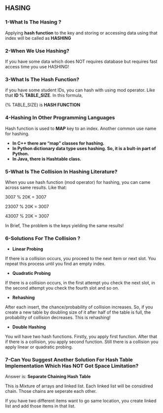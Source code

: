 ﻿## HASING

### 1-What Is The Hasing ?

Applying **hash function** to the key and storing or accessing data using that index will be called as **HASHING**

### 2-When We Use Hashing?

If you have some data which does NOT requires database but requires fast access time you use HASHING!

### 3-What Is The Hash Function?

if you have some student IDs, you can hash with using mod operator. Like that **ID % TABLE_SIZE**. In this formula, 

(% TABLE_SIZE) is **HASH FUNCTION**

### 4-Hashing In Other Programming Languages

Hash function is used to **MAP** key to an index.
Another common use name for hashing.

 - **In C++ there are “map” classes for hashing.**
 -  **In Python dictionary data type uses hashing. So, it is a bult-in part of Python.**
 - **In Java, there is Hashtable class.**

### 5-What Is The Collision In Hashing Literature?

When you use hash function (mod operator) for hashing, you can came across same results. Like that:

3007 % 20K = 3007

23007 % 20K = 3007

43007 % 20K = 3007

In Brief, The problem is the keys yielding the same results!

### 6-Solutions For  The Collision ?

- **Linear Probing**

If there is a collision occurs, you proceed to the next item or next slot. You repeat this process until you find an empty index.

 - **Quadratic Probing**

If there is a collision occurs, in the first attempt you check the next slot, in the second attempt you check the fourth slot and so on.

- **Rehashing**

After each insert, the chance/probability of collision increases. So, if you create a new table by doubling size of it after half of the table is full, the probability of collision decreases. This is rehashing!

- **Double Hashing**

You will have two hash functions. Firstly, you apply first function. After that if there is a collision, you apply second function. Still there is a collision you apply linear or quadratic probing.

### 7-Can You Suggest Another Solution For Hash Table Implementation Which Has NOT Got Space Limitation?

Answer is: **Separate Chaining Hash Table**

This is Mixture of arrays and linked list. Each linked list will be considired chain. Those chains are seperate each other.

If you have two different items want to go same location, you create linked list and add those items in that list.






